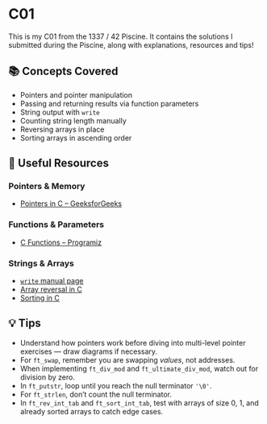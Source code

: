 # C01
This is my C01 from the 1337 / 42 Piscine.
It contains the solutions I submitted during the Piscine, along with explanations, resources and tips!

## 📚 Concepts Covered
- Pointers and pointer manipulation
- Passing and returning results via function parameters
- String output with `write`
- Counting string length manually
- Reversing arrays in place
- Sorting arrays in ascending order

## 🔗 Useful Resources

### Pointers & Memory
- [Pointers in C – GeeksforGeeks](https://www.geeksforgeeks.org/c-pointers/)

### Functions & Parameters
- [C Functions – Programiz](https://www.programiz.com/c-programming/c-functions)

### Strings & Arrays
- [`write` manual page](https://man7.org/linux/man-pages/man2/write.2.html)
- [Array reversal in C](https://www.geeksforgeeks.org/write-a-program-to-reverse-an-array-or-string/)
- [Sorting in C](https://www.geeksforgeeks.org/c/c-program-to-sort-an-array-in-ascending-order/)

## 💡 Tips
- Understand how pointers work before diving into multi-level pointer exercises — draw diagrams if necessary.
- For `ft_swap`, remember you are swapping *values*, not addresses.
- When implementing `ft_div_mod` and `ft_ultimate_div_mod`, watch out for division by zero.
- In `ft_putstr`, loop until you reach the null terminator `'\0'`.
- For `ft_strlen`, don’t count the null terminator.
- In `ft_rev_int_tab` and `ft_sort_int_tab`, test with arrays of size 0, 1, and already sorted arrays to catch edge cases.
